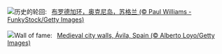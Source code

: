 ![](https://www.bing.com/th?id=OHR.OrkneyStones_ZH-CN2287350110_UHD.jpg&w=1000)历史的轮回:&nbsp;&ensp;[布罗德加环，奥克尼岛，苏格兰 (© Paul Williams - FunkyStock/Getty Images)](https://www.bing.com/th?id=OHR.OrkneyStones_ZH-CN2287350110_UHD.jpg)
<br><br/>
![](https://www.bing.com/th?id=OHR.AvilaSpain_EN-US3559491003_UHD.jpg&w=1000)Wall of fame:&nbsp;&ensp;[Medieval city walls, Ávila, Spain (© Alberto Loyo/Getty Images)](https://www.bing.com/th?id=OHR.AvilaSpain_EN-US3559491003_UHD.jpg)
<br><br/>
